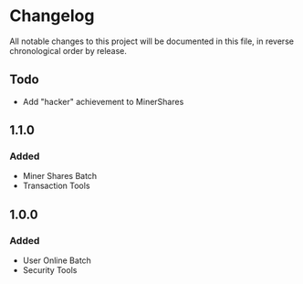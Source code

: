 # Changelog

All notable changes to this project will be documented in this file, in reverse chronological order by release.

## Todo
- Add "hacker" achievement to MinerShares

## 1.1.0

### Added
- Miner Shares Batch
- Transaction Tools

## 1.0.0

### Added
- User Online Batch
- Security Tools